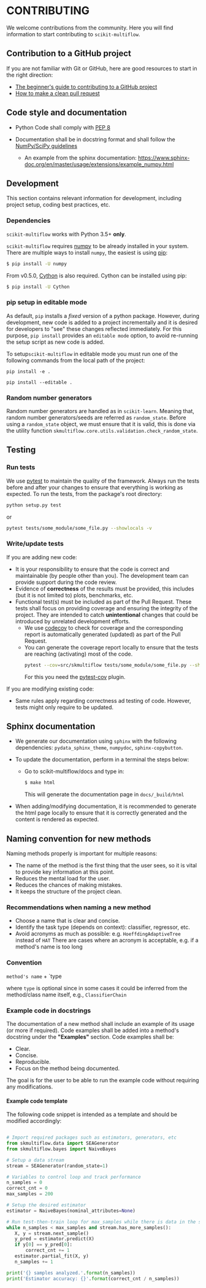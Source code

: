 # CONTRIBUTING

We welcome contributions from the community. Here you will find information to start contributing
to `scikit-multiflow`.

## Contribution to a GitHub project
If you are not familiar with Git or GitHub, here are good resources to start in the right
direction:
* [The beginner's guide to contributing to a GitHub project](https://akrabat.com/the-beginners-guide-to-contributing-to-a-github-project/)
* [How to make a clean pull request](https://github.com/MarcDiethelm/contributing/blob/master/README.md)

## Code style and documentation

* Python Code shall comply with
[PEP 8](https://www.python.org/dev/peps/pep-0008/)

* Documentation shall be in docstring format and shall follow the
  [NumPy/SciPy guidelines](https://numpydoc.readthedocs.io/en/latest/format.html#docstring-standard)

  - An example from the sphinx documentation:
    https://www.sphinx-doc.org/en/master/usage/extensions/example_numpy.html

## Development
This section contains relevant information for development, including project setup, coding best
practices, etc.

### Dependencies

`scikit-multiflow` works with Python 3.5+ **only**.

`scikit-multiflow` requires [numpy](www.numpy.org) to be already installed
in your system. There are multiple ways to install `numpy`, the easiest is
using [pip](https://pip.pypa.io/en/stable/#):

```bash
$ pip install -U numpy
```

From v0.5.0, [Cython](https://cython.org/) is also required. Cython can be installed using pip:

```bash
$ pip install -U Cython
```

### pip setup in editable mode
As default, `pip` installs a *fixed* version of a python package. However, during development,
new code is added to a project incrementally and it is desired for developers to "see" these
changes reflected immediately. For this purpose, `pip install` provides an `editable mode` option,
to avoid re-running the setup script as new code is added.

To setup`scikit-multiflow` in editable mode you must run one of the following commands from the
local path of the project:
```shell
pip install -e .
```
```shell
pip install --editable .
```

### Random number generators
Random number generators are handled as in `scikit-learn`. Meaning that, random number
generators/seeds are referred as `random_state`. Before using a `random_state` object, we must
ensure that it is valid, this is done via the utility function
`skmultiflow.core.utils.validation.check_random_state`.

## Testing
### Run tests
We use [pytest](https://docs.pytest.org/) to maintain the quality of the framework. Always run the
tests before and after your changes to ensure that everything is working as expected. To run the
tests, from the package's root directory:
```bash
python setup.py test
```
or
```bash
pytest tests/some_module/some_file.py --showlocals -v
```


### Write/update tests
If you are adding new code:
* It is your responsibility to ensure that the code is correct and maintainable (by people other
than you). The development team can provide support during the code review.
* Evidence of **correctness** of the results must be provided, this includes (but it is not limited
to) plots, benchmarks, etc.
* Functional test(s) must be included as part of the Pull Request. These tests shall focus on
  providing coverage and ensuring the integrity of the project. They are intended to catch
  **unintentional** changes that could be introduced by unrelated development efforts.
  * We use [codecov](https://codecov.io/gh/scikit-multiflow/scikit-multiflow) to check for
   coverage and the corresponding report is automatically generated (updated) as part of the
   Pull Request.
  * You can generate the coverage report locally to ensure that the tests are reaching (activating)
    most of the code.
    ```bash
    pytest --cov=src/skmultiflow tests/some_module/some_file.py --showlocals -v
    ```
    For this you need the [pytest-cov](https://github.com/pytest-dev/pytest-cov) plugin.

If you are modifying existing code:
* Same rules apply regarding correctness ad testing of code. However, tests might only require to be updated.

## Sphinx documentation
* We generate our documentation using `sphinx` with the following dependencies:
  `pydata_sphinx_theme`, `numpydoc`, `sphinx-copybutton`.
* To update the documentation, perform in a terminal the steps below:
    * Go to scikit-multiflow/docs and type in:
      ``` bash
      $ make html
      ```
      This will generate the documentation page in `docs/_build/html`

* When adding/modifying documentation, it is recommended to generate the html page locally to
  ensure that it is correctly generated and the content is rendered as expected.

## Naming convention for new methods

Naming methods properly is important for multiple reasons:
- The name of the method is the first thing that the user sees, so it is vital to provide key
  information at this point.
- Reduces the mental load for the user.
- Reduces the chances of making mistakes.
- It keeps the structure of the project clean.

### Recommendations when naming a new method
- Choose a name that is clear and concise.
- Identify the task type (depends on context): classifier, regressor, etc.
- Avoid acronyms as much as possible: e.g. `HoeffdingAdaptiveTree` instead of `HAT`
  There are cases where an acronym is acceptable, e.g. if a method's name is too long

### Convention

`method's name` + `type

where `type` is optional since in some cases it could be inferred from the method/class name
itself, e.g., `ClassifierChain`

### Example code in docstrings

The documentation of a new method shall include an example of its usage (or more if required).
Code examples shall be added into a method's docstring under the **"Examples"** section.
Code examples shall be:

* Clear.
* Concise.
* Reproducible.
* Focus on the method being documented.

The goal is for the user to be able to run the example code without requiring any modifications.


#### Example code template

The following code snippet is intended as a template and should be modified accordingly:

```python

# Import required packages such as estimators, generators, etc
from skmultiflow.data import SEAGenerator
from skmultiflow.bayes import NaiveBayes

# Setup a data stream
stream = SEAGenerator(random_state=1)

# Variables to control loop and track performance
n_samples = 0
correct_cnt = 0
max_samples = 200

# Setup the desired estimator
estimator = NaiveBayes(nominal_attributes=None)

# Run test-then-train loop for max_samples while there is data in the stream
while n_samples < max_samples and stream.has_more_samples():
   X, y = stream.next_sample()
   y_pred = estimator.predict(X)
   if y[0] == y_pred[0]:
       correct_cnt += 1
   estimator.partial_fit(X, y)
   n_samples += 1

print('{} samples analyzed.'.format(n_samples))
print('Estimator accuracy: {}'.format(correct_cnt / n_samples))
```

